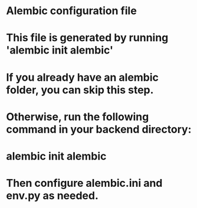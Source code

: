# Alembic configuration file
# This file is generated by running 'alembic init alembic'
# If you already have an alembic folder, you can skip this step.
# Otherwise, run the following command in your backend directory:
#
# alembic init alembic
#
# Then configure alembic.ini and env.py as needed.
